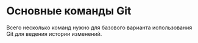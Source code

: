 # Основные команды Git 
Всего несколько команд нужно для базового варианта использования Git для ведения истории изменений.